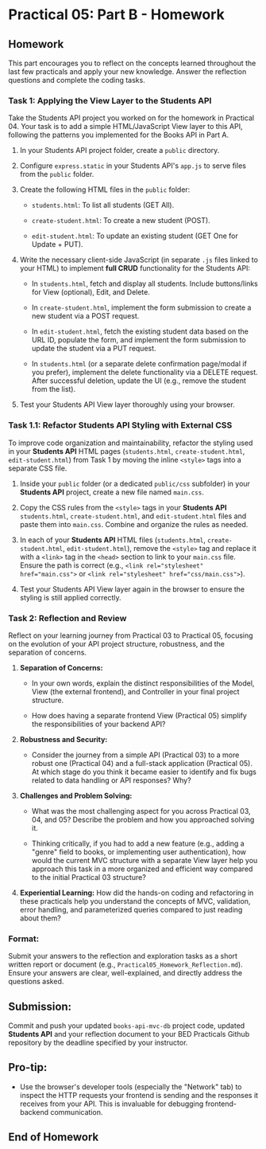 # Practical 05: Part B - Homework

## Homework

This part encourages you to reflect on the concepts learned throughout the last few practicals and apply your new knowledge. Answer the reflection questions and complete the coding tasks.

### Task 1: Applying the View Layer to the Students API

Take the Students API project you worked on for the homework in Practical 04. Your task is to add a simple HTML/JavaScript View layer to this API, following the patterns you implemented for the Books API in Part A.

1. In your Students API project folder, create a `public` directory.

2. Configure `express.static` in your Students API's `app.js` to serve files from the `public` folder.

3. Create the following HTML files in the `public` folder:

   - `students.html`: To list all students (GET All).

   - `create-student.html`: To create a new student (POST).

   - `edit-student.html`: To update an existing student (GET One for Update + PUT).

4. Write the necessary client-side JavaScript (in separate `.js` files linked to your HTML) to implement **full CRUD** functionality for the Students API:

   - In `students.html`, fetch and display all students. Include buttons/links for View (optional), Edit, and Delete.

   - In `create-student.html`, implement the form submission to create a new student via a POST request.

   - In `edit-student.html`, fetch the existing student data based on the URL ID, populate the form, and implement the form submission to update the student via a PUT request.

   - In `students.html` (or a separate delete confirmation page/modal if you prefer), implement the delete functionality via a DELETE request. After successful deletion, update the UI (e.g., remove the student from the list).

5. Test your Students API View layer thoroughly using your browser.

### Task 1.1: Refactor Students API Styling with External CSS

To improve code organization and maintainability, refactor the styling used in your **Students API** HTML pages (`students.html`, `create-student.html`, `edit-student.html`) from Task 1 by moving the inline `<style>` tags into a separate CSS file.

1. Inside your `public` folder (or a dedicated `public/css` subfolder) in your **Students API** project, create a new file named `main.css`.

2. Copy the CSS rules from the `<style>` tags in your **Students API** `students.html`, `create-student.html`, and `edit-student.html` files and paste them into `main.css`. Combine and organize the rules as needed.

3. In each of your **Students API** HTML files (`students.html`, `create-student.html`, `edit-student.html`), remove the `<style>` tag and replace it with a `<link>` tag in the `<head>` section to link to your `main.css` file. Ensure the path is correct (e.g., `<link rel="stylesheet" href="main.css">` or `<link rel="stylesheet" href="css/main.css">`).

4. Test your Students API View layer again in the browser to ensure the styling is still applied correctly.

### Task 2: Reflection and Review

Reflect on your learning journey from Practical 03 to Practical 05, focusing on the evolution of your API project structure, robustness, and the separation of concerns.

1.  **Separation of Concerns:**

    - In your own words, explain the distinct responsibilities of the Model, View (the external frontend), and Controller in your final project structure.

    - How does having a separate frontend View (Practical 05) simplify the responsibilities of your backend API?

2.  **Robustness and Security:**

    - Consider the journey from a simple API (Practical 03) to a more robust one (Practical 04) and a full-stack application (Practical 05). At which stage do you think it became easier to identify and fix bugs related to data handling or API responses? Why?

3.  **Challenges and Problem Solving:**

    - What was the most challenging aspect for you across Practical 03, 04, and 05? Describe the problem and how you approached solving it.

    - Thinking critically, if you had to add a new feature (e.g., adding a "genre" field to books, or implementing user authentication), how would the current MVC structure with a separate View layer help you approach this task in a more organized and efficient way compared to the initial Practical 03 structure?

4.  **Experiential Learning:** How did the hands-on coding and refactoring in these practicals help you understand the concepts of MVC, validation, error handling, and parameterized queries compared to just reading about them?

### Format:

Submit your answers to the reflection and exploration tasks as a short written report or document (e.g., `Practical05_Homework_Reflection.md`). Ensure your answers are clear, well-explained, and directly address the questions asked.

## Submission:

Commit and push your updated `books-api-mvc-db` project code, updated **Students API** and your reflection document to your BED Practicals Github repository by the deadline specified by your instructor.

## Pro-tip:

- Use the browser's developer tools (especially the "Network" tab) to inspect the HTTP requests your frontend is sending and the responses it receives from your API. This is invaluable for debugging frontend-backend communication.

## End of Homework
